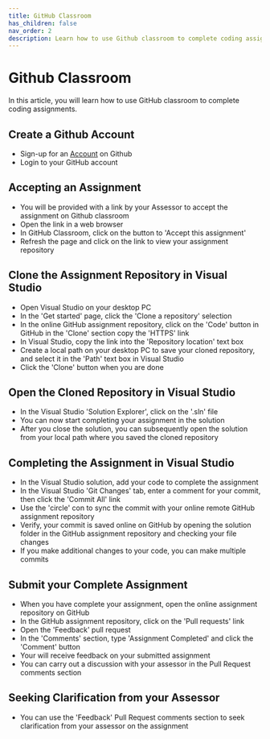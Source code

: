 ```yaml
---
title: GitHub Classroom
has_children: false
nav_order: 2
description: Learn how to use Github classroom to complete coding assignments
---
```


# Github Classroom

In this article, you will learn how to use GitHub classroom to complete coding assignments.

## Create a Github Account

- Sign-up for an [Account](https://github.com/) on Github
- Login to your GitHub account

## Accepting an Assignment

- You will be provided with a link by your Assessor to accept the assignment on Github classroom
- Open the link in a web browser
- In GitHub Classroom, click on the button to 'Accept this assignment'
- Refresh the page and click on the link to view your assignment repository

## Clone the Assignment Repository in Visual Studio

- Open Visual Studio on your desktop PC
- In the 'Get started' page, click the 'Clone a repository' selection
- In the online GitHub assignment repository, click on the 'Code' button in GitHub in the 'Clone' section copy the 'HTTPS' link
- In Visual Studio, copy the link into the 'Repository location' text box 
- Create a local path on your desktop PC to save your cloned repository, and select it in the 'Path' text box in Visual Studio
- Click the 'Clone' button when you are done

## Open the Cloned Repository in Visual Studio

- In the Visual Studio 'Solution Explorer', click on the '.sln' file
- You can now start completing your assignment in the solution
- After you close the solution, you can subsequently open the solution from your local path where you saved the cloned repository

## Completing the Assignment in Visual Studio

- In the Visual Studio solution, add your code to complete the assignment
- In the Visual Studio 'Git Changes' tab, enter a comment for your commit, then click the 'Commit All' link
- Use the 'circle' con to sync the commit with your online remote GitHub assignment repository
- Verify, your commit is saved online on GitHub by opening the solution folder in the GitHub assignment repository and checking your file changes
- If you make additional changes to your code, you can make multiple commits

## Submit your Complete Assignment

- When you have complete your assignment, open the online assignment repository on GitHub
- In the GitHub assignment repository, click on the 'Pull requests' link
- Open the 'Feedback' pull request
- In the 'Comments' section, type 'Assignment Completed' and click the 'Comment' button
- Your will receive feedback on your submitted assignment
- You can carry out a discussion with your assessor in the Pull Request comments section

## Seeking Clarification from your Assessor

- You can use the 'Feedback' Pull Request comments section to seek clarification from your assessor on the assignment